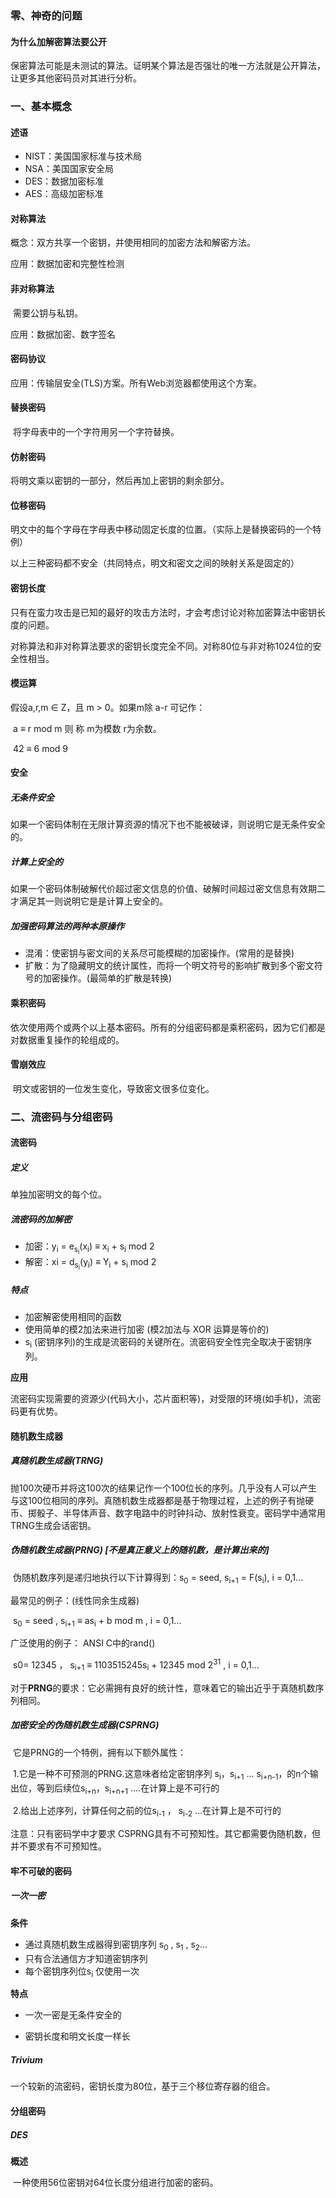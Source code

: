 ### 零、神奇的问题

#### 为什么加解密算法要公开

​	保密算法可能是未测试的算法。证明某个算法是否强壮的唯一方法就是公开算法，让更多其他密码员对其进行分析。

### 一、基本概念

#### 述语

- NIST：美国国家标准与技术局
- NSA：美国国家安全局
- DES：数据加密标准
- AES：高级加密标准

#### 对称算法

概念：双方共享一个密钥，并使用相同的加密方法和解密方法。

应用：数据加密和完整性检测

#### 非对称算法

​	需要公钥与私钥。

应用：数据加密、数字签名

#### 密码协议

应用：传输层安全(TLS)方案。所有Web浏览器都使用这个方案。

#### 替换密码

​	将字母表中的一个字符用另一个字符替换。

#### 仿射密码

将明文乘以密钥的一部分，然后再加上密钥的剩余部分。

#### 位移密码

​	明文中的每个字母在字母表中移动固定长度的位置。（实际上是替换密码的一个特例）

以上三种密码都不安全（共同特点，明文和密文之间的映射关系是固定的）

#### 密钥长度

只有在蛮力攻击是已知的最好的攻击方法时，才会考虑讨论对称加密算法中密钥长度的问题。

对称算法和非对称算法要求的密钥长度完全不同。对称80位与非对称1024位的安全性相当。

#### 模运算

假设a,r,m $\in$ Z，且 m > 0。如果m除 a-r 可记作：

​	a $\equiv$ r mod m 则 称 m为模数 r为余数。

​	42  $\equiv$  6 mod 9 

#### 安全

##### 无条件安全

​	如果一个密码体制在无限计算资源的情况下也不能被破译，则说明它是无条件安全的。

##### 计算上安全的

​	如果一个密码体制破解代价超过密文信息的价值、破解时间超过密文信息有效期二才满足其一则说明它是是计算上安全的。

##### 加强密码算法的两种本原操作

- 混淆：使密钥与密文间的关系尽可能模糊的加密操作。(常用的是替换)
- 扩散：为了隐藏明文的统计属性，而将一个明文符号的影响扩散到多个密文符号的加密操作。(最简单的扩散是转换)

#### 乘积密码

​	依次使用两个或两个以上基本密码。所有的分组密码都是乘积密码，因为它们都是对数据重复操作的轮组成的。

#### 雪崩效应

​	明文或密钥的一位发生变化，导致密文很多位变化。

### 二、流密码与分组密码

#### 流密码

##### 定义

 单独加密明文的每个位。

##### 流密码的加解密

- 加密：y<sub>i</sub> = e<sub>s<sub>i</sub></sub>(x<sub>i</sub>) $\equiv$ x<sub>i</sub> + s<sub>i</sub> mod 2
- 解密：xi = d<sub>s<sub>i</sub></sub>(y<sub>i</sub>) $\equiv$ Y<sub>i</sub> + s<sub>i</sub> mod 2

##### 特点

- 加密解密使用相同的函数
- 使用简单的模2加法来进行加密 (模2加法与 XOR 运算是等价的)
- s<sub>i</sub> (密钥序列)的生成是流密码的关键所在。流密码安全性完全取决于密钥序列。

**应用**

流密码实现需要的资源少(代码大小，芯片面积等)，对受限的环境(如手机)，流密码更有优势。

#### 随机数生成器



##### 真随机数生成器(TRNG)

​	抛100次硬币并将这100次的结果记作一个100位长的序列。几乎没有人可以产生与这100位相同的序列。真随机数生成器都是基于物理过程，上述的例子有抛硬币、掷骰子、半导体声音、数字电路中的时钟抖动、放射性衰变。密码学中通常用TRNG生成会话密钥。



##### 伪随机数生成器(PRNG)  [不是真正意义上的随机数，是计算出来的]

​	伪随机数序列是递归地执行以下计算得到：s<sub>0</sub> = seed,   s<sub>i+1</sub> = F(s<sub>i</sub>), i = 0,1...

最常见的例子：(线性同余生成器)

​	s<sub>0</sub> = seed ,   s<sub>i+1</sub> $\equiv$ as<sub>i</sub> + b mod m , i = 0,1...   

广泛使用的例子： ANSI C中的rand()

​	s0= 12345 ，  s<sub>i+1</sub> $\equiv$ 1103515245s<sub>i</sub> + 12345 mod 2<sup>31</sup> , i = 0,1...

对于**PRNG**的要求：它必需拥有良好的统计性，意味着它的输出近乎于真随机数序列相同。



##### 加密安全的伪随机数生成器(CSPRNG)

​	它是PRNG的一个特例，拥有以下额外属性：

​	1.它是一种不可预测的PRNG.这意味者给定密钥序列 s<sub>i</sub>，s<sub>i+1</sub> ... s<sub>i+n-1</sub>，的n个输出位，等到后续位s<sub>i+n</sub>，s<sub>i+n+1</sub> ....在计算上是不可行的

​	2.给出上述序列，计算任何之前的位s<sub>i-1</sub> ， s<sub>i-2</sub> ...在计算上是不可行的

注意：只有密码学中才要求 CSPRNG具有不可预知性。其它都需要伪随机数，但并不要求有不可预知性。



#### 牢不可破的密码

##### 一次一密

**条件**

- 通过真随机数生成器得到密钥序列 s<sub>0</sub> , s<sub>1</sub> ,  s<sub>2</sub>...
- 只有合法通信方才知道密钥序列
- 每个密钥序列位s<sub>i</sub> 仅使用一次

**特点**

- 一次一密是无条件安全的

- 密钥长度和明文长度一样长

##### Trivium

一个较新的流密码，密钥长度为80位，基于三个移位寄存器的组合。

#### 分组密码

##### DES

**概述**

​	一种使用56位密钥对64位长度分组进行加密的密码。